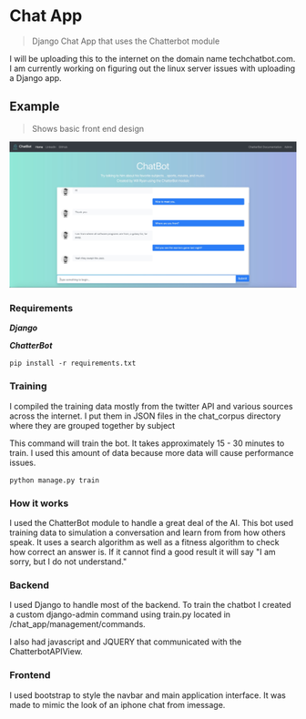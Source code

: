 # Chat App

> Django Chat App that uses the Chatterbot module

I will be uploading this to the internet on the domain name techchatbot.com. I am currently
working on figuring out the linux server issues with uploading a Django app.

## Example
> Shows basic front end design

![](screenshots/chat_bot_main.jpg)


### Requirements

***Django***

***ChatterBot***

```shell script
pip install -r requirements.txt
```

### Training
I compiled the training data mostly from the twitter API and various sources across the
internet. I put them in JSON files in the chat_corpus directory where they are grouped together
by subject


This command will train the bot. It takes approximately 15 - 30 minutes to train. I used
this amount of data because more data will cause performance issues.
```shell script
python manage.py train
```

### How it works

I used the ChatterBot module to handle a great deal of the AI. This bot used training data
to simulation a conversation and learn from from how others speak. It uses a search algorithm
as well as a fitness algorithm to check how correct an answer is. If it cannot find a good result
it will say "I am sorry, but I do not understand."

### Backend

I used Django to handle most of the backend. To train the chatbot I created a custom django-admin
command using train.py located in /chat_app/management/commands.

I also had javascript and JQUERY that communicated with the ChatterbotAPIView.

### Frontend

I used bootstrap to style the navbar and main application interface. It was made to mimic
the look of an iphone chat from imessage.
